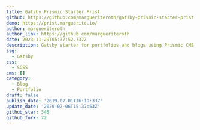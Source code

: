 ```yaml
---
title: Gatsby Prismic Starter Prist
github: https://github.com/margueriteroth/gatsby-prismic-starter-prist
demo: https://prist.marguerite.io/
author: margueriteroth
author_link: https://github.com/margueriteroth
date: 2023-11-29T05:37:52.737Z
description: Gatsby starter for portfolios and blogs using Prismic CMS
ssg:
  - Gatsby
css:
  - SCSS
cms: []
category:
  - Blog
  - Portfolio
draft: false
publish_date: '2019-07-01T16:19:33Z'
update_date: '2020-07-06T15:37:53Z'
github_star: 345
github_fork: 72
---
```

